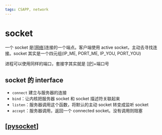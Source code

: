 ```yaml
---
tags: CSAPP, network
---
```


# socket

一个 socket 是[[网络]]连接的一个端点。客户端使用 active socket，主动去寻找连接。socket 其实是一个四元组(IP_ME, PORT_ME, IP_YOU, PORT_YOU)

进程可以使用同样的端口，套接字其实就是 [[IP]]+端口号

## socket 的 interface

- `connect` 建立与服务器的连接
- `bind`：让内核把服务器 socket 和 socket 描述符关联起来
- `listen`：服务器调用这个函数，将默认的主动 socket 转变成监听 socket
- `accept`：服务器调用，返回一个 connected socket。没有调用则阻塞

## [[pysocket]]

[//begin]: # "Autogenerated link references for markdown compatibility"
[网络]: ../网络.md "计算机网络基础"
[IP]: ../network/IP.md "IP"
[pysocket]: ../../python/modules/pysocket.md "socket 编程"
[//end]: # "Autogenerated link references"
